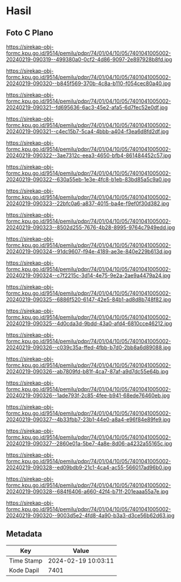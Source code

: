 # Hasil

## Foto C Plano

https://sirekap-obj-formc.kpu.go.id/9514/pemilu/pdpr/74/01/04/10/05/7401041005002-20240219-090319--499380a0-0cf2-4d86-9097-2e897928b8fd.jpg

https://sirekap-obj-formc.kpu.go.id/9514/pemilu/pdpr/74/01/04/10/05/7401041005002-20240219-090320--b845f569-370b-4c8a-b110-f054cec80a40.jpg

https://sirekap-obj-formc.kpu.go.id/9514/pemilu/pdpr/74/01/04/10/05/7401041005002-20240219-090321--fd695636-6ac3-45e2-afa5-6d7fec52e0df.jpg

https://sirekap-obj-formc.kpu.go.id/9514/pemilu/pdpr/74/01/04/10/05/7401041005002-20240219-090321--c4ec15b7-5ca4-4bbb-a404-f3ea6d8fd2df.jpg

https://sirekap-obj-formc.kpu.go.id/9514/pemilu/pdpr/74/01/04/10/05/7401041005002-20240219-090322--3ae7312c-eea3-4650-bfb4-861484452c57.jpg

https://sirekap-obj-formc.kpu.go.id/9514/pemilu/pdpr/74/01/04/10/05/7401041005002-20240219-090322--630a55eb-1e3e-4fc8-b1eb-83bd85a5c9a0.jpg

https://sirekap-obj-formc.kpu.go.id/9514/pemilu/pdpr/74/01/04/10/05/7401041005002-20240219-090323--22bfc0a6-a837-4015-ba4e-f9ef0f30d382.jpg

https://sirekap-obj-formc.kpu.go.id/9514/pemilu/pdpr/74/01/04/10/05/7401041005002-20240219-090323--8502d255-7676-4b28-8995-9764c7949edd.jpg

https://sirekap-obj-formc.kpu.go.id/9514/pemilu/pdpr/74/01/04/10/05/7401041005002-20240219-090324--91dc9607-f94e-4189-ae3e-840e229b613d.jpg

https://sirekap-obj-formc.kpu.go.id/9514/pemilu/pdpr/74/01/04/10/05/7401041005002-20240219-090324--c7f2215c-3d14-4e75-9e2a-2ae9a4479a24.jpg

https://sirekap-obj-formc.kpu.go.id/9514/pemilu/pdpr/74/01/04/10/05/7401041005002-20240219-090325--6886f520-6147-42e5-84b1-ad8d8b748f82.jpg

https://sirekap-obj-formc.kpu.go.id/9514/pemilu/pdpr/74/01/04/10/05/7401041005002-20240219-090325--4d0cda3d-9bdd-43a0-afd4-6810cce46212.jpg

https://sirekap-obj-formc.kpu.go.id/9514/pemilu/pdpr/74/01/04/10/05/7401041005002-20240219-090326--c039c35a-ffed-4fbb-b7d0-2bb8a6d89088.jpg

https://sirekap-obj-formc.kpu.go.id/9514/pemilu/pdpr/74/01/04/10/05/7401041005002-20240219-090326--ab7809fd-b81f-4ca7-87af-a9d7dc55e64b.jpg

https://sirekap-obj-formc.kpu.go.id/9514/pemilu/pdpr/74/01/04/10/05/7401041005002-20240219-090326--1ade793f-2c85-4fee-b941-68ede76460eb.jpg

https://sirekap-obj-formc.kpu.go.id/9514/pemilu/pdpr/74/01/04/10/05/7401041005002-20240219-090327--4b33fbb7-23b1-44e0-a8a4-e96f84e89fe9.jpg

https://sirekap-obj-formc.kpu.go.id/9514/pemilu/pdpr/74/01/04/10/05/7401041005002-20240219-090327--2860e01a-5be7-4a8e-8d06-a4232a55165c.jpg

https://sirekap-obj-formc.kpu.go.id/9514/pemilu/pdpr/74/01/04/10/05/7401041005002-20240219-090328--ed09bdb9-21c1-4ca4-ac55-566017ad96b0.jpg

https://sirekap-obj-formc.kpu.go.id/9514/pemilu/pdpr/74/01/04/10/05/7401041005002-20240219-090328--684f6406-a660-42f4-b71f-201eaaa55a7e.jpg

https://sirekap-obj-formc.kpu.go.id/9514/pemilu/pdpr/74/01/04/10/05/7401041005002-20240219-090320--9003d5e2-4fd8-4a90-b3a3-d3ce56b62d63.jpg


## Metadata

| Key        | Value               |
| ---------- | ------------------- |
| Time Stamp | 2024-02-19 10:03:11 |
| Kode Dapil | 7401                |



